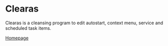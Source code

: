 Clearas
=======

Clearas is a cleansing program to edit autostart, context menu, service and scheduled task items.

[Homepage](http://www.pm-codeworks.de/clearas.html)
